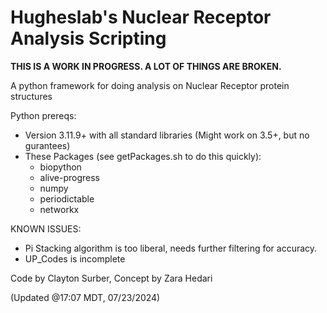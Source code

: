 # Hugheslab's Nuclear Receptor Analysis Scripting

**THIS IS A WORK IN PROGRESS. A LOT OF THINGS ARE BROKEN.**

A python framework for doing analysis on Nuclear Receptor protein structures

Python prereqs:
- Version 3.11.9+ with all standard libraries (Might work on 3.5+, but no gurantees)
- These Packages (see getPackages.sh to do this quickly):
    - biopython
    - alive-progress
    - numpy
    - periodictable
    - networkx


KNOWN ISSUES:
- Pi Stacking algorithm is too liberal, needs further filtering for accuracy.
- UP_Codes is incomplete

Code by Clayton Surber, Concept by Zara Hedari

(Updated @17:07 MDT, 07/23/2024)